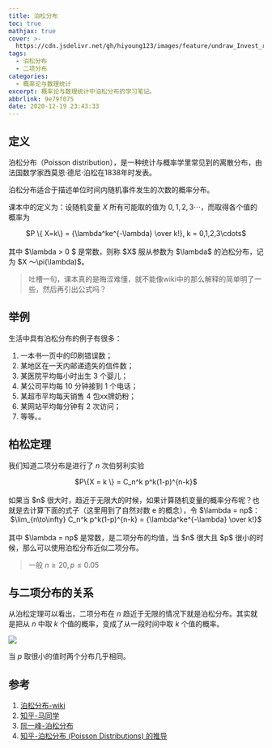 ```yaml
---
title: 泊松分布
toc: true
mathjax: true
cover: >-
  https://cdn.jsdelivr.net/gh/hiyoung123/images/feature/undraw_Invest_re_8jl5.svg
tags:
  - 泊松分布
  - 二项分布
categories:
  - 概率论与数理统计
excerpt: 概率论与数理统计中泊松分布的学习笔记。
abbrlink: 9e79f075
date: 2020-12-19 23:43:33
---
```


## 定义

泊松分布（Poisson distribution），是一种统计与概率学里常见到的离散分布，由法国数学家西莫恩·德尼·泊松在1838年时发表。

泊松分布适合于描述单位时间内随机事件发生的次数的概率分布。

课本中的定义为：设随机变量 $X$ 所有可能取的值为 $0,1,2,3 \cdots$，而取得各个值的概率为

<center>$P \{ X=k\} = {\lambda^ke^{-\lambda} \over k!}, k = 0,1,2,3\cdots$</center></br>
其中 $\lambda > 0 $ 是常数，则称 $X$ 服从参数为 $\lambda$ 的泊松分布，记为 $X ～\pi(\lambda)$。

> 吐槽一句，课本真的是晦涩难懂，就不能像wiki中的那么解释的简单明了一些，然后再引出公式吗？



## 举例

生活中具有泊松分布的例子有很多：

1. 一本书一页中的印刷错误数；
2. 某地区在一天内邮递遗失的信件数；
3. 某医院平均每小时出生 3 个婴儿；
4. 某公司平均每 10 分钟接到 1 个电话；
5. 某超市平均每天销售 4 包xx牌奶粉；
6. 某网站平均每分钟有 2 次访问；
7. 等等。。



## 柏松定理

我们知道二项分布是进行了 $n$ 次伯努利实验

<center>$P\{X = k \} = C_n^k p^k(1-p)^{n-k}$</center></br>
如果当 $n$ 很大时，趋近于无限大的时候，如果计算随机变量的概率分布呢？也就是去计算下面的式子（这里用到了自然对数 e 的概念），令 $\lambda = np$：

<center>$\lim_{n\to\infty} C_n^k p^k(1-p)^{n-k} = {\lambda^ke^{-\lambda} \over k!}$</center></br>
其中 $\lambda = np$ 是常数，是二项分布的均值，当 $n$ 很大且 $p$ 很小的时候，那么可以使用泊松分布近似二项分布。

> 一般 $n \geq 20, p \leq 0.05$



## 与二项分布的关系

从泊松定理可以看出，二项分布在 $n$ 趋近于无限的情况下就是泊松分布。其实就是把从 $n$ 中取 $k$ 个值的概率，变成了从一段时间中取 $k$ 个值的概率。

![](https://cdn.jsdelivr.net/gh/hiyoung123/images/img/img_poisson_001.jpeg)

当 $p$ 取很小的值时两个分布几乎相同。



## 参考

1. [泊松分布-wiki](https://zh.wikipedia.org/wiki/%E6%B3%8A%E6%9D%BE%E5%88%86%E4%BD%88)
2. [知乎-马同学](https://www.zhihu.com/question/26441147)
3. [阮一峰-泊松分布](http://www.ruanyifeng.com/blog/2015/06/poisson-distribution.html)
4. [知乎-泊松分布 (Poisson Distributions) 的推导](https://zhuanlan.zhihu.com/p/26263743)

